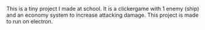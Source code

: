 This is a tiny project I made at school.
It is a clickergame with 1 enemy (ship) and an economy system to increase attacking damage.
This project is made to run on electron.
